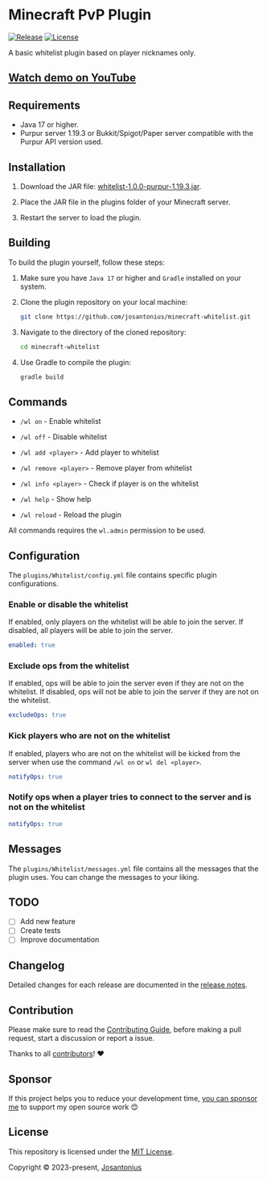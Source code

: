# Minecraft PvP Plugin

[![Release](https://jitpack.io/v/dev.josantonius/minecraft-whitelist.svg)](https://jitpack.io/#dev.josantonius/minecraft-whitelist)
[![License](https://img.shields.io/github/license/josantonius/minecraft-whitelist)](LICENSE)

A basic whitelist plugin based on player nicknames only.

## [Watch demo on YouTube](https://www.youtube.com/watch?v=LRzij_6m5wE)

## Requirements

- Java 17 or higher.
- Purpur server 1.19.3 or Bukkit/Spigot/Paper server compatible with the Purpur API version used.

## Installation

1. Download the JAR file: [whitelist-1.0.0-purpur-1.19.3.jar](/build/libs/whitelist-1.0.0-purpur-1.19.3.jar).

1. Place the JAR file in the plugins folder of your Minecraft server.

1. Restart the server to load the plugin.

## Building

To build the plugin yourself, follow these steps:

1. Make sure you have `Java 17` or higher and `Gradle` installed on your system.

1. Clone the plugin repository on your local machine:

    ```bash
    git clone https://github.com/josantonius/minecraft-whitelist.git
    ```

1. Navigate to the directory of the cloned repository:

    ```bash
    cd minecraft-whitelist
    ```

1. Use Gradle to compile the plugin:

    ```bash
    gradle build
    ```

## Commands

- `/wl on` - Enable whitelist

- `/wl off` - Disable whitelist

- `/wl add <player>` - Add player to whitelist

- `/wl remove <player>` - Remove player from whitelist

- `/wl info <player>` - Check if player is on the whitelist

- `/wl help` - Show help

- `/wl reload` - Reload the plugin

All commands requires the `wl.admin` permission to be used.

## Configuration

The `plugins/Whitelist/config.yml` file contains specific plugin configurations.

### Enable or disable the whitelist

If enabled, only players on the whitelist will be able to join the server. If disabled,
all players will be able to join the server.

```yaml
enabled: true
```

### Exclude ops from the whitelist

If enabled, ops will be able to join the server even if they are not on the whitelist.
If disabled, ops will not be able to join the server if they are not on the whitelist.

```yaml
excludeOps: true
```

### Kick players who are not on the whitelist

If enabled, players who are not on the whitelist will be kicked from the server when use
the command `/wl on` or `wl del <player>`.

```yaml
notifyOps: true
```

### Notify ops when a player tries to connect to the server and is not on the whitelist

```yaml
notifyOps: true
```

## Messages

The `plugins/Whitelist/messages.yml` file contains all the messages that the plugin uses.
You can change the messages to your liking.

## TODO

- [ ] Add new feature
- [ ] Create tests
- [ ] Improve documentation

## Changelog

Detailed changes for each release are documented in the
[release notes](https://github.com/josantonius/minecraft-whitelist/releases).

## Contribution

Please make sure to read the [Contributing Guide](.github/CONTRIBUTING.md), before making a pull
request, start a discussion or report a issue.

Thanks to all [contributors](https://github.com/josantonius/minecraft-whitelist/graphs/contributors)! :heart:

## Sponsor

If this project helps you to reduce your development time,
[you can sponsor me](https://github.com/josantonius#sponsor) to support my open source work :blush:

## License

This repository is licensed under the [MIT License](LICENSE).

Copyright © 2023-present, [Josantonius](https://github.com/josantonius#contact)
